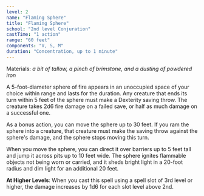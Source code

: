 ```yaml
---
level: 2
name: "Flaming Sphere"
title: "Flaming Sphere"
school: "2nd level Conjuration"
castTime: "1 action"
range: "60 feet"
components: "V, S, M"
duration: "Concentration, up to 1 minute"
---
```


Materials: *a bit of tallow, a pinch of brimstone, and a dusting of powdered iron*

A 5-foot-diameter sphere of fire appears in an unoccupied space of your choice within range and lasts for the duration. Any creature that ends its turn within 5 feet of the sphere must make a Dexterity saving throw. The creature takes 2d6 fire damage on a failed save, or half as much damage on a successful one.

As a bonus action, you can move the sphere up to 30 feet. If you ram the sphere into a creature, that creature must make the saving throw against the sphere's damage, and the sphere stops moving this turn.

When you move the sphere, you can direct it over barriers up to 5 feet tall and jump it across pits up to 10 feet wide. The sphere ignites flammable objects not being worn or carried, and it sheds bright light in a 20-foot radius and dim light for an additional 20 feet.

**At Higher Levels**: When you cast this spell using a spell slot of 3rd level or higher, the damage increases by 1d6 for each slot level above 2nd.
